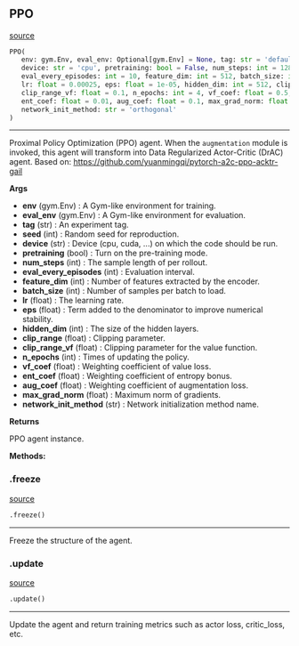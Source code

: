 #


## PPO
[source](https://github.com/RLE-Foundation/rllte/blob/main/rllte/xploit/agent/ppo.py/#L37)
```python 
PPO(
   env: gym.Env, eval_env: Optional[gym.Env] = None, tag: str = 'default', seed: int = 1,
   device: str = 'cpu', pretraining: bool = False, num_steps: int = 128,
   eval_every_episodes: int = 10, feature_dim: int = 512, batch_size: int = 256,
   lr: float = 0.00025, eps: float = 1e-05, hidden_dim: int = 512, clip_range: float = 0.1,
   clip_range_vf: float = 0.1, n_epochs: int = 4, vf_coef: float = 0.5,
   ent_coef: float = 0.01, aug_coef: float = 0.1, max_grad_norm: float = 0.5,
   network_init_method: str = 'orthogonal'
)
```


---
Proximal Policy Optimization (PPO) agent.
When the `augmentation` module is invoked, this agent will transform into Data Regularized Actor-Critic (DrAC) agent.
Based on: https://github.com/yuanmingqi/pytorch-a2c-ppo-acktr-gail


**Args**

* **env** (gym.Env) : A Gym-like environment for training.
* **eval_env** (gym.Env) : A Gym-like environment for evaluation.
* **tag** (str) : An experiment tag.
* **seed** (int) : Random seed for reproduction.
* **device** (str) : Device (cpu, cuda, ...) on which the code should be run.
* **pretraining** (bool) : Turn on the pre-training mode.
* **num_steps** (int) : The sample length of per rollout.
* **eval_every_episodes** (int) : Evaluation interval.
* **feature_dim** (int) : Number of features extracted by the encoder.
* **batch_size** (int) : Number of samples per batch to load.
* **lr** (float) : The learning rate.
* **eps** (float) : Term added to the denominator to improve numerical stability.
* **hidden_dim** (int) : The size of the hidden layers.
* **clip_range** (float) : Clipping parameter.
* **clip_range_vf** (float) : Clipping parameter for the value function.
* **n_epochs** (int) : Times of updating the policy.
* **vf_coef** (float) : Weighting coefficient of value loss.
* **ent_coef** (float) : Weighting coefficient of entropy bonus.
* **aug_coef** (float) : Weighting coefficient of augmentation loss.
* **max_grad_norm** (float) : Maximum norm of gradients.
* **network_init_method** (str) : Network initialization method name.



**Returns**

PPO agent instance.


**Methods:**


### .freeze
[source](https://github.com/RLE-Foundation/rllte/blob/main/rllte/xploit/agent/ppo.py/#L119)
```python
.freeze()
```

---
Freeze the structure of the agent.

### .update
[source](https://github.com/RLE-Foundation/rllte/blob/main/rllte/xploit/agent/ppo.py/#L133)
```python
.update()
```

---
Update the agent and return training metrics such as actor loss, critic_loss, etc.
